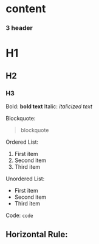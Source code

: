 # content
### 3 header

# H1
## H2
### H3

Bold: **bold text**
Italic: *italicized text*

Blockquote:
> blockquote

Ordered List:
1. First item
2. Second item
3. Third item

Unordered List:
- First item
- Second item
- Third item

Code: `code`

Horizontal Rule:
---
